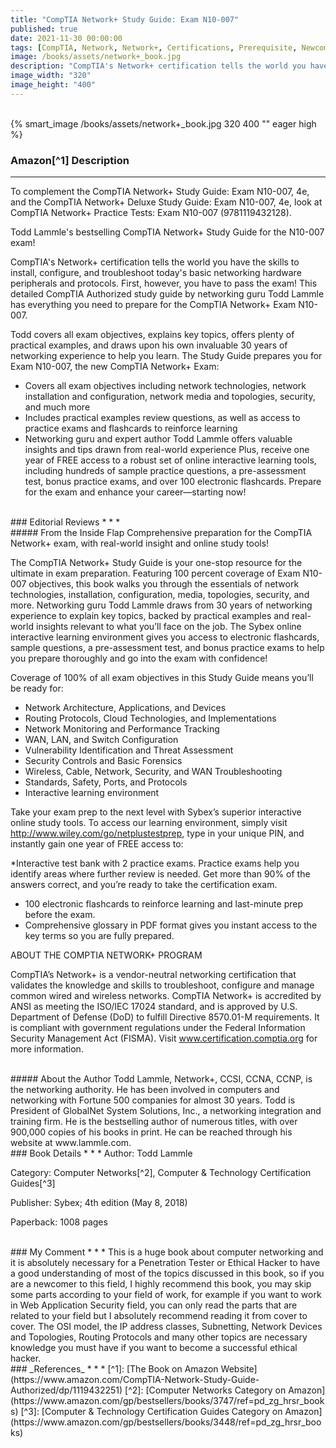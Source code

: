 ```yaml
---
title: "CompTIA Network+ Study Guide: Exam N10-007"
published: true
date: 2021-11-30 00:00:00
tags: [CompTIA, Network, Network+, Certifications, Prerequisite, Newcomers]
image: /books/assets/network+_book.jpg
description: "CompTIA's Network+ certification tells the world you have the skills to install, configure, and troubleshoot today's basic networking hardware peripherals and protocols. First, however, you have to pass the exam! This detailed CompTIA Authorized study guide by networking guru Todd Lammle has everything you need to prepare for the CompTIA Network+ Exam N10-007."
image_width: "320"
image_height: "400"
---
```


<br>
{% smart_image /books/assets/network+_book.jpg 320 400 "" eager high %}
<br>

### Amazon[^1] Description
* * *
To complement the CompTIA Network+ Study Guide: Exam N10-007, 4e, and the CompTIA Network+ Deluxe Study Guide: Exam N10-007, 4e, look at CompTIA Network+ Practice Tests: Exam N10-007 (9781119432128).

Todd Lammle's bestselling CompTIA Network+ Study Guide for the N10-007 exam!

CompTIA's Network+ certification tells the world you have the skills to install, configure, and troubleshoot today's basic networking hardware peripherals and protocols. First, however, you have to pass the exam! This detailed CompTIA Authorized study guide by networking guru Todd Lammle has everything you need to prepare for the CompTIA Network+ Exam N10-007.

Todd covers all exam objectives, explains key topics, offers plenty of practical examples, and draws upon his own invaluable 30 years of networking experience to help you learn. The Study Guide prepares you for Exam N10-007, the new CompTIA Network+ Exam:

* Covers all exam objectives including network technologies, network installation and configuration, network media and topologies, security, and much more
* Includes practical examples review questions, as well as access to practice exams and flashcards to reinforce learning
* Networking guru and expert author Todd Lammle offers valuable insights and tips drawn from real-world experience
Plus, receive one year of FREE access to a robust set of online interactive learning tools, including hundreds of sample practice questions, a pre-assessment test, bonus practice exams, and over 100 electronic flashcards. Prepare for the exam and enhance your career—starting now!

<br>
### Editorial Reviews
* * *
<br>
##### From the Inside Flap
Comprehensive preparation for the CompTIA Network+ exam, with real-world insight and online study tools!

The CompTIA Network+ Study Guide is your one-stop resource for the ultimate in exam preparation. Featuring 100 percent coverage of Exam N10-007 objectives, this book walks you through the essentials of network technologies, installation, configuration, media, topologies, security, and more. Networking guru Todd Lammle draws from 30 years of networking experience to explain key topics, backed by practical examples and real-world insights relevant to what you’ll face on the job. The Sybex online interactive learning environment gives you access to electronic flashcards, sample questions, a pre-assessment test, and bonus practice exams to help you prepare thoroughly and go into the exam with confidence!

Coverage of 100% of all exam objectives in this Study Guide means you’ll be ready for:

* Network Architecture, Applications, and Devices
* Routing Protocols, Cloud Technologies, and Implementations
* Network Monitoring and Performance Tracking
* WAN, LAN, and Switch Configuration
* Vulnerability Identification and Threat Assessment
* Security Controls and Basic Forensics
* Wireless, Cable, Network, Security, and WAN Troubleshooting
* Standards, Safety, Ports, and Protocols
* Interactive learning environment

Take your exam prep to the next level with Sybex’s superior interactive online study tools. To access our learning environment, simply visit http://www.wiley.com/go/netplustestprep, type in your unique PIN, and instantly gain one year of FREE access to:

*Interactive test bank with 2 practice exams. Practice exams help you identify areas where further review is needed. Get more than 90% of the answers correct, and you’re ready to take the certification exam.
* 100 electronic flashcards to reinforce learning and last-minute prep before the exam.
* Comprehensive glossary in PDF format gives you instant access to the key terms so you are fully prepared.

ABOUT THE COMPTIA NETWORK+ PROGRAM

CompTIA’s Network+ is a vendor-neutral networking certification that validates the knowledge and skills to troubleshoot, configure and manage common wired and wireless networks. CompTIA Network+ is accredited by ANSI as meeting the ISO/IEC 17024 standard, and is approved by U.S. Department of Defense (DoD) to fulfill Directive 8570.01-M requirements. It is compliant with government regulations under the Federal Information Security Management Act (FISMA). Visit www.certification.comptia.org for more information.

<br>
##### About the Author
Todd Lammle, Network+, CCSI, CCNA, CCNP, is the networking authority. He has been involved in computers and networking with Fortune 500 companies for almost 30 years. Todd is President of GlobalNet System Solutions, Inc., a networking integration and training firm. He is the bestselling author of numerous titles, with over 900,000 copies of his books in print. He can be reached through his website at www.lammle.com.

<br>
### Book Details
* * *
Author: Todd Lammle

Category: Computer Networks[^2], Computer & Technology Certification Guides[^3]

Publisher: Sybex; 4th edition (May 8, 2018)

Paperback: 1008 pages

<br>
### My Comment
* * *
This is a huge book about computer networking and it is absolutely necessary for a Penetration Tester or Ethical Hacker to have a good understanding of most of the topics discussed in this book, so if you are a newcomer to this field, I highly recommend this book, you may skip some parts according to your field of work, for example if you want to work in Web Application Security field, you can only read the parts that are related to your field but I absolutely recommend reading it from cover to cover. The OSI model, the IP address classes, Subnetting, Network Devices and Topologies, Routing Protocols and many other topics are necessary knowledge you must have if you want to become a successful ethical hacker.

<br>
### _References_
* * *
[^1]: [The Book on Amazon Website](https://www.amazon.com/CompTIA-Network-Study-Guide-Authorized/dp/1119432251)
[^2]: [Computer Networks Category on Amazon](https://www.amazon.com/gp/bestsellers/books/3747/ref=pd_zg_hrsr_books)
[^3]: [Computer & Technology Certification Guides Category on Amazon](https://www.amazon.com/gp/bestsellers/books/3448/ref=pd_zg_hrsr_books)
